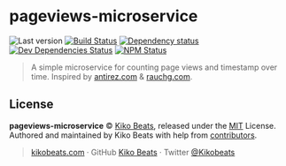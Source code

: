 # pageviews-microservice

![Last version](https://img.shields.io/github/tag/Kikobeats/pageviews-microservice.svg?style=flat-square)
[![Build Status](https://img.shields.io/travis/com/Kikobeats/pageviews-microservice/master.svg?style=flat-square)](https://travis-ci.com/Kikobeats/pageviews-microservice)
[![Dependency status](https://img.shields.io/david/Kikobeats/pageviews-microservice.svg?style=flat-square)](https://david-dm.org/Kikobeats/pageviews-microservice)
[![Dev Dependencies Status](https://img.shields.io/david/dev/Kikobeats/pageviews-microservice.svg?style=flat-square)](https://david-dm.org/Kikobeats/pageviews-microservice#info=devDependencies)
[![NPM Status](https://img.shields.io/npm/dm/pageviews-microservice.svg?style=flat-square)](https://www.npmjs.org/package/pageviews-microservice)

> A simple microservice for counting page views and timestamp over time. Inspired by [antirez.com](http://antirez.com) & [rauchg.com](https://rauchg.com/).

## License

**pageviews-microservice** © [Kiko Beats](https://kikobeats.com), released under the [MIT](https://github.com/Kikobeats/pageviews-microservice/blob/master/LICENSE.md) License.<br>
Authored and maintained by Kiko Beats with help from [contributors](https://github.com/Kikobeats/pageviews-microservice/contributors).

> [kikobeats.com](https://kikobeats.com) · GitHub [Kiko Beats](https://github.com/Kikobeats) · Twitter [@Kikobeats](https://twitter.com/Kikobeats)

